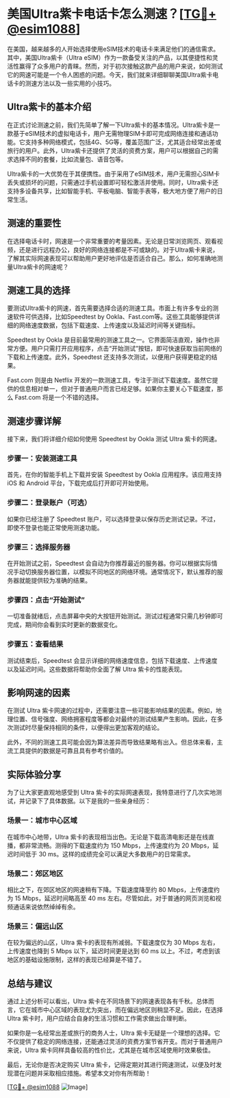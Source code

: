 # 美国Ultra紫卡电话卡怎么测速？[[TG💪+ @esim1088](https://t.me/s/esim1088)]

在美国，越来越多的人开始选择使用eSIM技术的电话卡来满足他们的通信需求。其中，美国Ultra紫卡（Ultra eSIM）作为一款备受关注的产品，以其便捷性和灵活性赢得了众多用户的青睐。然而，对于初次接触这款产品的用户来说，如何测试它的网速可能是一个令人困惑的问题。今天，我们就来详细聊聊美国Ultra紫卡电话卡的测速方法以及一些实用的小技巧。

## Ultra紫卡的基本介绍

在正式讨论测速之前，我们先简单了解一下Ultra紫卡的基本情况。Ultra紫卡是一款基于eSIM技术的虚拟电话卡，用户无需物理SIM卡即可完成网络连接和通话功能。它支持多种网络模式，包括4G、5G等，覆盖范围广泛，尤其适合经常出差或旅行的用户。此外，Ultra紫卡还提供了灵活的资费方案，用户可以根据自己的需求选择不同的套餐，比如流量包、语音包等。

Ultra紫卡的一大优势在于其便携性。由于采用了eSIM技术，用户无需担心SIM卡丢失或损坏的问题，只需通过手机设置即可轻松激活并使用。同时，Ultra紫卡还支持多设备共享，比如智能手机、平板电脑、智能手表等，极大地方便了用户的日常生活。

## 测速的重要性

在选择电话卡时，网速是一个非常重要的考量因素。无论是日常浏览网页、观看视频，还是进行远程办公，良好的网络连接都是不可或缺的。对于Ultra紫卡来说，了解其实际网速表现可以帮助用户更好地评估是否适合自己。那么，如何准确地测量Ultra紫卡的网速呢？

## 测速工具的选择

要测试Ultra紫卡的网速，首先需要选择合适的测速工具。市面上有许多专业的测速软件可供选择，比如Speedtest by Ookla、Fast.com等。这些工具能够提供详细的网络速度数据，包括下载速度、上传速度以及延迟时间等关键指标。

Speedtest by Ookla 是目前最常用的测速工具之一。它界面简洁直观，操作也非常方便。用户只需打开应用程序，点击“开始测试”按钮，即可快速获取当前网络的下载和上传速度。此外，Speedtest 还支持多次测试，以便用户获得更稳定的结果。

Fast.com 则是由 Netflix 开发的一款测速工具，专注于测试下载速度。虽然它提供的信息相对单一，但对于普通用户而言已经足够。如果你主要关心下载速度，那么 Fast.com 将是一个不错的选择。

## 测速步骤详解

接下来，我们将详细介绍如何使用 Speedtest by Ookla 测试 Ultra 紫卡的网速。

### 步骤一：安装测速工具

首先，在你的智能手机上下载并安装 Speedtest by Ookla 应用程序。该应用支持 iOS 和 Android 平台，下载完成后打开即可开始使用。

### 步骤二：登录账户（可选）

如果你已经注册了 Speedtest 账户，可以选择登录以保存历史测试记录。不过，即使不登录也能正常使用测速功能。

### 步骤三：选择服务器

在开始测试之前，Speedtest 会自动为你推荐最近的服务器。你可以根据实际情况手动切换服务器位置，以模拟不同地区的网络环境。通常情况下，默认推荐的服务器就能提供较为准确的结果。

### 步骤四：点击“开始测试”

一切准备就绪后，点击屏幕中央的大按钮开始测试。测试过程通常只需几秒钟即可完成，期间你会看到实时更新的数据变化。

### 步骤五：查看结果

测试结束后，Speedtest 会显示详细的网络速度信息，包括下载速度、上传速度以及延迟时间。这些数据将帮助你全面了解 Ultra 紫卡的性能表现。

## 影响网速的因素

在测试 Ultra 紫卡网速的过程中，还需要注意一些可能影响结果的因素。例如，地理位置、信号强度、网络拥塞程度等都会对最终的测试结果产生影响。因此，在多次测试时尽量保持相同的条件，以便得出更加客观的结论。

此外，不同的测速工具可能会因为算法差异而导致结果略有出入。但总体来看，主流工具提供的数据是可靠且具有参考价值的。

## 实际体验分享

为了让大家更直观地感受到 Ultra 紫卡的实际网速表现，我特意进行了几次实地测试，并记录下了具体数据。以下是我的一些亲身经历：

### 场景一：城市中心区域

在城市中心地带，Ultra 紫卡的表现相当出色。无论是下载高清电影还是在线直播，都非常流畅。测得的下载速度约为 150 Mbps，上传速度约为 20 Mbps，延迟时间低于 30 ms。这样的成绩完全可以满足大多数用户的日常需求。

### 场景二：郊区地区

相比之下，在郊区地区的网速稍有下降。下载速度降至约 80 Mbps，上传速度约为 15 Mbps，延迟时间略高至 40 ms 左右。尽管如此，对于普通的网页浏览和视频通话来说依然绰绰有余。

### 场景三：偏远山区

在较为偏远的山区，Ultra 紫卡的表现有所减弱。下载速度仅为 30 Mbps 左右，上传速度也降到 5 Mbps 以下，延迟时间更是达到 60 ms 以上。不过，考虑到该地区的基础设施限制，这样的表现已经算是不错了。

## 总结与建议

通过上述分析可以看出，Ultra 紫卡在不同场景下的网速表现各有千秋。总体而言，它在城市中心区域的表现尤为突出，而在偏远地区则稍显不足。因此，在选择 Ultra 紫卡时，用户应结合自身的生活习惯和工作需求做出合理判断。

如果你是一名经常出差或旅行的商务人士，Ultra 紫卡无疑是一个理想的选择。它不仅提供了稳定的网络连接，还能通过灵活的资费方案节省开支。而对于普通用户来说，Ultra 紫卡同样具备较高的性价比，尤其是在城市区域使用时效果极佳。

最后，无论你是否决定购买 Ultra 紫卡，记得定期对其进行网速测试，以便及时发现潜在问题并采取相应措施。希望本文对你有所帮助！

[[TG💪+ @esim1088](https://t.me/s/esim1088) ![Image](https://i.postimg.cc/4NQfJmqS/Snipaste-2025-05-13-00-14-12.png)]